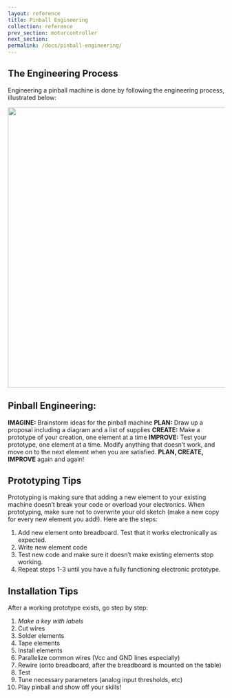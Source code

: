 ```yaml
---
layout: reference
title: Pinball Engineering
collection: reference
prev_section: motorcontroller
next_section: 
permalink: /docs/pinball-engineering/
---
```


## The Engineering Process

Engineering a pinball machine is done by following the engineering process, illustrated below:

<img src="{{site.baseurl}}/img/design-process.jpg" style="width: 650px">

## Pinball Engineering:

**IMAGINE:** Brainstorm ideas for the pinball machine
**PLAN:** Draw up a proposal including a diagram and a list of supplies
**CREATE:** Make a prototype of your creation, one element at a time
**IMPROVE:** Test your prototype, one element at a time. Modify anything that doesn’t work, and move on to the next element when you are satisfied.
**PLAN, CREATE, IMPROVE** again and again!

## Prototyping Tips

Prototyping is making sure that adding a new element to your existing machine doesn’t break your code or overload your electronics. When prototyping, make sure not to overwrite your old sketch (make a new copy for every new element you add!). Here are the steps:

1. Add new element onto breadboard. Test that it works electronically as expected.
2. Write new element code
3. Test new code and make sure it doesn’t make existing elements stop working.
4. Repeat steps 1-3 until you have a fully functioning electronic prototype.

## Installation Tips

After a working prototype exists, go step by step:

1. _Make a key with labels_
2. Cut wires
3. Solder elements
4. Tape elements
5. Install elements
6. Parallelize common wires (Vcc and GND lines especially)
7. Rewire (onto breadboard, after the breadboard is mounted on the table)
8. Test
9. Tune necessary parameters (analog input thresholds, etc)
10. Play pinball and show off your skills!
